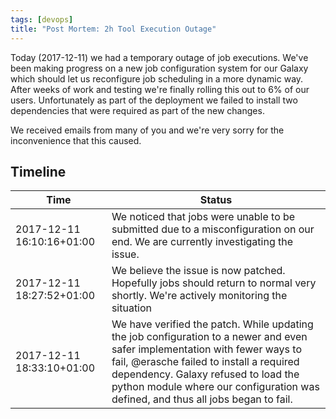 ```yaml
---
tags: [devops]
title: "Post Mortem: 2h Tool Execution Outage"
---
```


Today (2017-12-11) we had a temporary outage of job executions. We've been making progress on a new job configuration system for our Galaxy which should let us reconfigure job scheduling in a more dynamic way. After weeks of work and testing we're finally rolling this out to 6% of our users. Unfortunately as part of the deployment we failed to install two dependencies that were required as part of the new changes.

We received emails from many of you and we're very sorry for the inconvenience that this caused.

## Timeline

Time                      | Status
------------------------- | ------
2017-12-11 16:10:16+01:00 | We noticed that jobs were unable to be submitted due to a misconfiguration on our end. We are currently investigating the issue.
2017-12-11 18:27:52+01:00 | We believe the issue is now patched. Hopefully jobs should return to normal very shortly. We're actively monitoring the situation
2017-12-11 18:33:10+01:00 | We have verified the patch. While updating the job configuration to a newer and even safer implementation with fewer ways to fail, @erasche failed to install a required dependency. Galaxy refused to load the python module where our configuration was defined, and thus all jobs began to fail.
